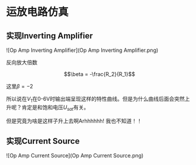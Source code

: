# 运放电路仿真

## 实现Inverting Amplifier

![Op Amp Inverting Amplifier](Op Amp Inverting Amplifier.png)

反向放大倍数

$$\beta = -\frac{R_2}{R_1}$$

这里$\beta = -2$

所以说在$V_1$在0-6V时输出端呈现这样的特性曲线。但是为什么曲线后面会突然上升呢？肯定是和饱和电压$U_{sat}$有关。

但是究竟为啥是这样子升上去啊Arhhhhhh! 我也不知道！！

## 实现Current Source

![Op Amp Current Source](Op Amp Current Source.png)

